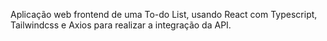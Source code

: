 Aplicação web frontend de uma To-do List, usando React com Typescript, Tailwindcss e Axios para realizar a integração da API.
